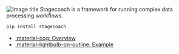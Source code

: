 <style>
  .md-typeset h1,
  .md-content__button {
    display: none;
  }
</style>


![Image title](../assets/stagecoach_wheel_animation.gif)
Stagecoach is a framework for running complex data processing workflows.


```bash
pip install stagecoach
```



<div class="grid cards columns-3" markdown>

- [:material-cog: Overview](overview.md)
- [:material-lightbulb-on-outline: Example](example/index.md)

</div>

